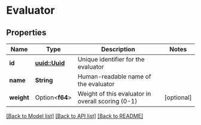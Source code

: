 # Evaluator

## Properties

Name | Type | Description | Notes
------------ | ------------- | ------------- | -------------
**id** | [**uuid::Uuid**](uuid::Uuid.md) | Unique identifier for the evaluator | 
**name** | **String** | Human-readable name of the evaluator | 
**weight** | Option<**f64**> | Weight of this evaluator in overall scoring (0-1) | [optional]

[[Back to Model list]](../README.md#documentation-for-models) [[Back to API list]](../README.md#documentation-for-api-endpoints) [[Back to README]](../README.md)


